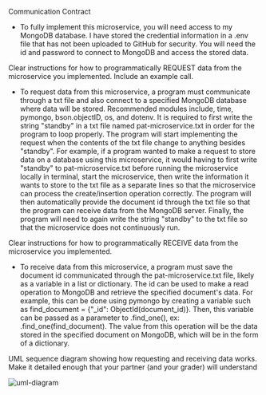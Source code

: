 Communication Contract

* To fully implement this microservice, you will need access to my MongoDB database. I have stored the credential information in a .env file that has not been uploaded to GitHub for security. You will need the id and password to connect to MongoDB and access the stored data.

Clear instructions for how to programmatically REQUEST data from the microservice you implemented. Include an example call.
  
  * To request data from this microservice, a program must communicate through a txt file and also connect to a specified MongoDB database where data will be stored. Recommended modules include, time, pymongo, bson.objectID, os, and dotenv.
  It is required to first write the string "standby" in a txt file named pat-microservice.txt in order for the program to loop properly. 
  The program will start implementing the request when the contents of the txt file change to anything besides "standby". For example, if a program wanted to make a request to store data on a database using this microservice, it would having to first write "standby" to pat-microservice.txt before 
  running the microservice locally in terminal, start the microservice, then write the information it wants to store to the txt file as a separate lines so that the microservice can process the create/insertion operation correctly. The program will then automatically provide the document id through the txt file
  so that the program can receive data from the MongoDB server. Finally, the program will need to again write the string "standby" to the txt file so that the microservice does not continuously run.

Clear instructions for how to programmatically RECEIVE data from the microservice you implemented.

  * To receive data from this microservice, a program must save the document id communicated through the pat-microservice.txt file, likely as a variable in a list or dictionary. The id can be used to make a read operation to MongoDB and retrieve the specified document's data.
  For example, this can be done using pymongo by creating a variable such as find_document = {"_id": ObjectId(document_id)}. Then, this variable can be passed as a parameter to .find_one(), ex: .find_one(find_document). The value from this operation will be
  the data stored in the specified document on MongoDB, which will be in the form of a dictionary.

UML sequence diagram showing how requesting and receiving data works. Make it detailed enough that your partner (and your grader) will understand

![uml-diagram](https://github.com/limpa95/Microservice-for-Thea/assets/122480059/93421c29-a34f-4b5c-92d4-2495fce5aad3)

